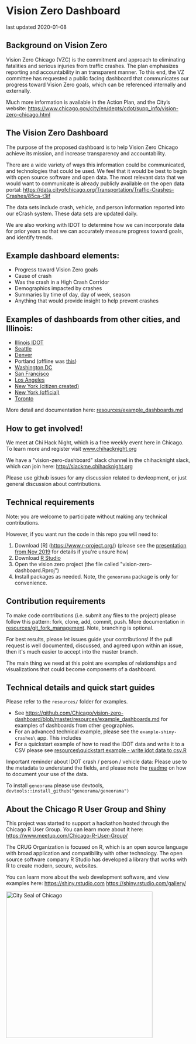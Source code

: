 # Vision Zero Dashboard

last updated 2020-01-08

## Background on Vision Zero

Vision Zero Chicago (VZC) is the commitment and approach to eliminating fatalities and serious injuries from traffic crashes. The plan emphasizes reporting and accountability in an transparent manner. To this end, the VZ committee has requested a public facing dashboard that communicates our progress toward Vision Zero goals, which can be referenced internally and externally.

Much more information is available in the Action Plan, and the City’s website: https://www.chicago.gov/city/en/depts/cdot/supp_info/vision-zero-chicago.html

## The Vision Zero Dashboard

The purpose of the proposed dashboard is to help Vision Zero Chicago achieve its mission, and increase transparency and accountability.

There are a wide variety of ways this information could be communicated, and technologies that could be used. We feel that it would be best to begin with open source software and open data. The most relevant data that we would want to communicate is already publicly available on the open data portal: https://data.cityofchicago.org/Transportation/Traffic-Crashes-Crashes/85ca-t3if

The data sets include crash, vehicle, and person information reported into our eCrash system. These data sets are updated daily.

We are also working with IDOT to determine how we can incorporate data for prior years so that we can accurately measure progress toward goals, and identify trends.

## Example dashboard elements:

- Progress toward Vision Zero goals
- Cause of crash
- Was the crash in a High Crash Corridor
- Demographics impacted by crashes
- Summaries by time of day, day of week, season
- Anything that would provide insight to help prevent crashes

## Examples of dashboards from other cities, and Illinois:

- [Illinois IDOT](http://apps.dot.illinois.gov/fatalcrash/snapshot.html)
- [Seattle](https://sdotblog.seattle.gov/2016/06/10/new-vision-zero-dashboard-now-online/)
- [Denver](https://public.tableau.com/profile/kmay#!/vizhome/DenverVisionZeroDashboard/OverviewofDenverCrashes)
- Portland (offline was [this](https://pdx.maps.arcgis.com/sharing/rest/oauth2/authorize?client_id=arcgisonline&display=default&response_type=token&state=%7B%22returnUrl%22%3A%22https%3A%2F%2Fpdx.maps.arcgis.com%2Fapps%2FMapSeries%2Findex.html%3Fappid%3D47c2153a3fa84636bb63e25b451372d0%22%2C%22useLandingPage%22%3Afalse%7D&expiration=20160&locale=en-us&redirect_uri=https%3A%2F%2Fpdx.maps.arcgis.com%2Fhome%2Faccountswitcher-callback.html&force_login=false&hideCancel=true&showSignupOption=true&signuptype=esri))
- [Washington DC](https://www.dcvisionzero.com/maps-data)
- [San Francisco](https://www.visionzerosf.org/maps-data/)
- [Los Angeles](http://visionzero.geohub.lacity.org/)
- [New York (citizen created)](http://crashmapper.org/#/?cfat=true&cinj=true&endDate=2019-02&geo=citywide&identifier=&lat=40.696518118094616&lng=-73.91738891601562&lngLats=%255B%255D&mfat=true&minj=true&noInjFat=false&pfat=true&pinj=true&startDate=2019-02&zoom=11)
- [New York (official)](http://www.nycvzv.info/)
- [Toronto](https://www.toronto.ca/services-payments/streets-parking-transportation/road-safety/vision-zero/safety-measures-and-mapping/)


More detail and documentation here: [resources/example_dashboards.md](https://github.com/Chicago/vision-zero-dashboard/blob/master/resources/example_dashboards.md)

## How to get involved!

We meet at Chi Hack Night, which is a free weekly event here in Chicago. To learn more and register visit www.chihacknight.org

We have a "vision-zero-dashboard" slack channel in the chihacknight slack, which can join here: http://slackme.chihacknight.org

Please use github issues for any discussion related to devleopment, or just general discussion about contributions.

## Technical requirements

Note: you are welcome to participate without making any technical contributions. 

However, if you want run the code in this repo you will need to:

1. Download [R] (https://www.r-project.org/) (please see the [presentation from Nov 2019](https://github.com/Chicago/vision-zero-dashboard/blob/master/resources/Hackathon%20presentation.pdf) for details if you're unsure how)
2. Download [R Studio](https://rstudio.com/)
3. Open the vision zero project (the file called "vision-zero-dashboard.Rproj")
4. Install packages as needed.  Note, the `geneorama` package is only for convenience.

## Contribution requirements

To make code contributions (i.e. submit any files to the project) please follow this pattern: fork, clone, add, commit, push.  More documentation in [resources/git_fork_management](https://github.com/Chicago/vision-zero-dashboard/blob/master/resources/git_fork_management.md). Note, branching is optional. 

For best results, please let issues guide your contributions! If the pull request is well documented, discussed, and agreed upon within an issue, then it's much easier to accept into the master branch. 

The main thing we need at this point are examples of relationships and visualizations that could become components of a dashboard.  

## Technical details and quick start guides

Please refer to the `resources/` folder for examples. 

 - See https://github.com/Chicago/vision-zero-dashboard/blob/master/resources/example_dashboards.md for examples of dashboards from other geographies.
 - For an advanced technical example, please see the `example-shiny-crashes\` app.  This includes 
 - For a quickstart example of how to read the IDOT data and write it to a CSV please see [resources\quickstart example - write idot data to csv.R](https://github.com/Chicago/vision-zero-dashboard/blob/master/resources/quickstart%20example%20-%20write%20idot%20data%20to%20csv.R)

Important reminder about IDOT crash / person / vehicle data: Please use to the metadata to understand the fields, and please note the [readme](https://github.com/Chicago/vision-zero-dashboard/blob/master/data-idot/README.md) on how to document your use of the data.

To install `geneorama` please use devtools, `devtools::install_github("geneorama/geneorama")`


## About the Chicago R User Group and Shiny

This project was started to support a hackathon hosted through the Chicago R User Group. You can learn more about it here: https://www.meetup.com/Chicago-R-User-Group/

The CRUG Organization is focused on R, which is an open source language with broad application and compatibility with other technology. The open source software company R Studio has developed a library that works with R to create modern, secure, websites.

You can learn more about the web development software, and view examples here:
https://shiny.rstudio.com
https://shiny.rstudio.com/gallery/
 

<img src="https://design.chicago.gov/assets/img/seals/1990-blue.png" width="400" alt="City Seal of Chicago"/>


